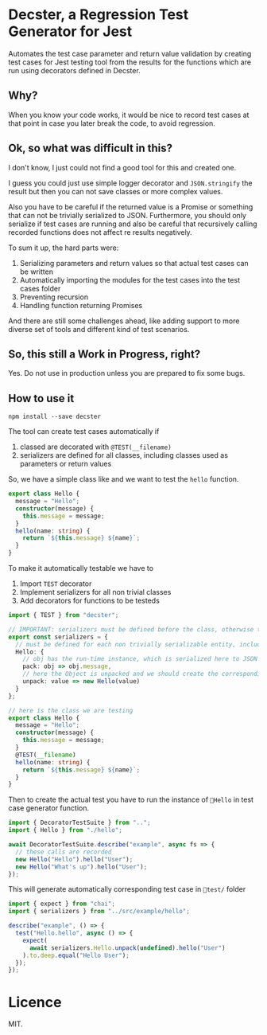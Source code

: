 # Decster, a Regression Test Generator for Jest

Automates the test case parameter and return value validation by creating test cases
for Jest testing tool from the results for the functions which are run using decorators
defined in Decster.

## Why?

When you know your code works, it would be nice to record test cases at that point in case
you later break the code, to avoid regression.

## Ok, so what was difficult in this?

I don't know, I just could not find a good tool for this and created one.

I guess you could just use simple logger decorator and `JSON.stringify` the result but then you can not save classes or more complex values.

Also you have to be careful if the returned value is a Promise or something that can not be trivially serialized to JSON. Furthermore, you should only serialize if test cases are running and also be careful that recursively calling recorded functions does not affect re results negatively.

To sum it up, the hard parts were:

1. Serializing parameters and return values so that actual test cases can be written
2. Automatically importing the modules for the test cases into the test cases folder
3. Preventing recursion
4. Handling function returning Promises

And there are still some challenges ahead, like adding support to more diverse set of tools and
different kind of test scenarios.

## So, this still a Work in Progress, right?

Yes. Do not use in production unless you are prepared to fix some bugs.

## How to use it

```
npm install --save decster
```

The tool can create test cases automatically if

1. classed are decorated with `@TEST(__filename)`
2. serializers are defined for all classes, including classes used as parameters or return values

So, we have a simple class like and we want to test the `hello` function.

```typescript
export class Hello {
  message = "Hello";
  constructor(message) {
    this.message = message;
  }
  hello(name: string) {
    return `${this.message} ${name}`;
  }
}
```

To make it automatically testable we have to

1. Import `TEST` decorator
2. Implement serializers for all non trivial classes
3. Add decorators for functions to be testeds

```typescript
import { TEST } from "decster";

// IMPORTANT: serializers must be defined before the class, otherwise the decorator can not use them
export const serializers = {
  // must be defined for each non trivially serializable entity, including the class used in test
  Hello: {
    // obj has the run-time instance, which is serialized here to JSON serializable Object
    pack: obj => obj.message,
    // here the Object is unpacked and we should create the corresponding instance out of it
    unpack: value => new Hello(value)
  }
};

// here is the class we are testing
export class Hello {
  message = "Hello";
  constructor(message) {
    this.message = message;
  }
  @TEST(__filename)
  hello(name: string) {
    return `${this.message} ${name}`;
  }
}
```

Then to create the actual test you have to run the instance of `Hello` in test case generator function.

```typescript
import { DecoratorTestSuite } from "..";
import { Hello } from "./hello";

await DecoratorTestSuite.describe("example", async fs => {
  // these calls are recorded
  new Hello("Hello").hello("User");
  new Hello("What's up").hello("User");
});
```

This will generate automatically corresponding test case in `test/` folder

```typescript
import { expect } from "chai";
import { serializers } from "../src/example/hello";

describe("example", () => {
  test("Hello.hello", async () => {
    expect(
      await serializers.Hello.unpack(undefined).hello("User")
    ).to.deep.equal("Hello User");
  });
});
```

# Licence

MIT.
